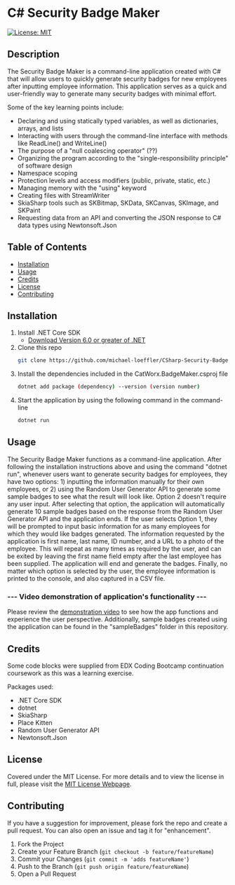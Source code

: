 
# C# Security Badge Maker
[![License: MIT](https://img.shields.io/badge/License-MIT-yellow.svg)](https://opensource.org/licenses/MIT)

## Description

The Security Badge Maker is a command-line application created with C# that will allow users to quickly generate security badges for new employees after inputting employee information. This application serves as a quick and user-friendly way to generate many security badges with minimal effort.

Some of the key learning points include:

* Declaring and using statically typed variables, as well as dictionaries, arrays, and lists
* Interacting with users through the command-line interface with methods like ReadLine() and WriteLine()
* The purpose of a "null coalescing operator" (??)
* Organizing the program according to the "single-responsibility principle" of software design
* Namespace scoping
* Protection levels and access modifiers (public, private, static, etc.)
* Managing memory with the "using" keyword
* Creating files with StreamWriter
* SkiaSharp tools such as SKBitmap, SKData, SKCanvas, SKImage, and SKPaint
* Requesting data from an API and converting the JSON response to C# data types using Newtonsoft.Json

## Table of Contents
        
- [Installation](#installation)
- [Usage](#usage)
- [Credits](#credits)
- [License](#license)
- [Contributing](#contributing)
 
## Installation

1. Install .NET Core SDK
    - [Download Version 6.0 or greater of .NET](https://dotnet.microsoft.com/download/dotnet)
2. Clone this repo
   ```sh
   git clone https://github.com/michael-loeffler/CSharp-Security-Badge-Maker
   ```
3. Install the dependencies included in the CatWorx.BadgeMaker.csproj file
   ```sh
   dotnet add package (dependency) --version (version number)
   ```
4. Start the application by using the following command in the command-line
   ```sh
   dotnet run
   ```
## Usage

The Security Badge Maker functions as a command-line application. After following the installation instructions above and using the command "dotnet run", whenever users want to generate security badges for employees, they have two options: 1) inputting the information manually for their own employees, or 2) using the Random User Generator API to generate some sample badges to see what the result will look like. Option 2 doesn't require any user input. After selecting that option, the application will automatically generate 10 sample badges based on the response from the Random User Generator API and the application ends. If the user selects Option 1, they will be prompted to input basic information for as many employees for which they would like badges generated. The information requested by the application is first name, last name, ID number, and a URL to a photo of the employee. This will repeat as many times as required by the user, and can be exited by leaving the first name field empty after the last employee has been supplied. The application will end and generate the badges. Finally, no matter which option is selected by the user, the employee information is printed to the console, and also captured in a CSV file. 

### --- Video demonstration of application's functionality ---

Please review the [demonstration video](https://drive.google.com/file/d/12jQorTxnfoHV4q-s7QRMQ7tRWxJNaI8O/view?usp=sharing) to see how the app functions and experience the user perspective. Additionally, sample badges created using the application can be found in the "sampleBadges" folder in this repository.

## Credits
Some code blocks were supplied from EDX Coding Bootcamp continuation coursework as this was a learning exercise.

Packages used:
  - .NET Core SDK
  - dotnet
  - SkiaSharp
  - Place Kitten
  - Random User Generator API
  - Newtonsoft.Json

## License
    
Covered under the MIT License. For more details and to view the license in full, please visit the [MIT License Webpage](https://choosealicense.com/licenses/mit/).

## Contributing
    
If you have a suggestion for improvement, please fork the repo and create a pull request. You can also open an issue and tag it for "enhancement".
1. Fork the Project
2. Create your Feature Branch (`git checkout -b feature/featureName`)
3. Commit your Changes (`git commit -m 'adds featureName'`)
4. Push to the Branch (`git push origin feature/featureName`)
5. Open a Pull Request
